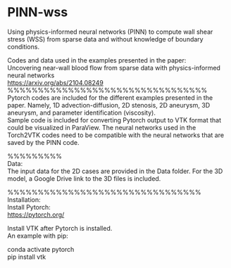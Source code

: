 # PINN-wss

Using physics-informed neural networks (PINN) to compute wall shear stress (WSS) from sparse data and without knowledge of boundary conditions. 

Codes and data used in the examples presented in the paper: \
Uncovering near-wall blood flow from sparse data with physics-informed neural networks \
https://arxiv.org/abs/2104.08249  \
%%%%%%%%%%%%%%%%%%%%%%%%%%%%%%%%% \
Pytorch codes are included for the different examples presented in the paper. Namely, 1D advection-diffusion, 2D stenosis, 2D aneurysm, 3D aneurysm, and parameter identification (viscosity).  \
Sample code is included for converting Pytorch output to VTK format that could be visualized in ParaView. The neural networks used in the Torch2VTK codes need to be compatible with the neural networks that are saved by the PINN code.  

%%%%%%%%% \
Data: \
The input data for the 2D cases are provided in the Data folder. For the 3D model, a Google Drive link to the 3D files is included. 

%%%%%%%%%%%%%%%%%%%%%%%%%%%%%%%% \
Installation: \
Install Pytorch: \
https://pytorch.org/

Install VTK after Pytorch is installed.  \
An example with pip:

conda activate pytorch \
pip install vtk 
